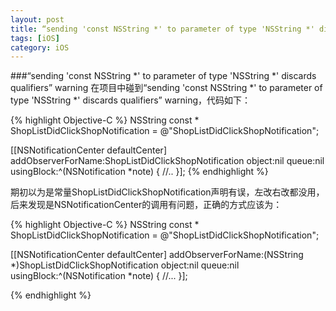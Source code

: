 ```yaml
---
layout: post
title: “sending 'const NSString *' to parameter of type 'NSString *' discards qualifiers” warning
tags: [iOS]
category: iOS
---
```


###“sending 'const NSString *' to parameter of type 'NSString *' discards qualifiers” warning
在项目中碰到“sending 'const NSString *' to parameter of type 'NSString *' discards qualifiers” warning，代码如下：

{% highlight Objective-C %}
NSString const * ShopListDidClickShopNotification = @"ShopListDidClickShopNotification";

[[NSNotificationCenter defaultCenter] addObserverForName:ShopListDidClickShopNotification object:nil queue:nil usingBlock:^(NSNotification *note) {
//..
}];
{% endhighlight %}

期初以为是常量ShopListDidClickShopNotification声明有误，左改右改都没用，后来发现是NSNotificationCenter的调用有问题，正确的方式应该为：

{% highlight Objective-C %}
NSString const * ShopListDidClickShopNotification = @"ShopListDidClickShopNotification";

[[NSNotificationCenter defaultCenter] addObserverForName:(NSString *)ShopListDidClickShopNotification object:nil queue:nil usingBlock:^(NSNotification *note) {
     //...
}];
    
{% endhighlight %}